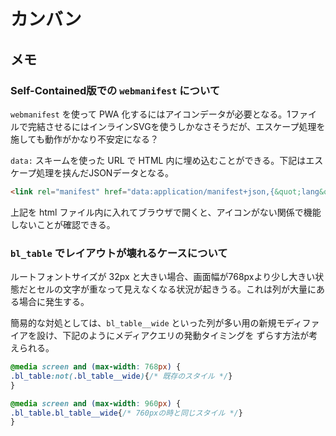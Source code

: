 # カンバン

## メモ

### Self-Contained版での `webmanifest` について

`webmanifest` を使って PWA 化するにはアイコンデータが必要となる。1ファイルで完結させるにはインラインSVGを使うしかなさそうだが、エスケープ処理を施しても動作がかなり不安定になる？

`data:` スキームを使った URL で HTML 内に埋め込むことができる。下記はエスケープ処理を挟んだJSONデータとなる。

```html
<link rel="manifest" href="data:application/manifest+json,{&quot;lang&quot;: &quot;ja&quot;,&quot;dir&quot;: &quot;ltr&quot;,&quot;name&quot;: &quot;JIG-A:簡易ツール集&quot;,&quot;short_name&quot;: &quot;JIG-A&quot;,&quot;scope&quot;: &quot;/&quot;,&quot;start_url&quot;: &quot;.&quot;,&quot;display&quot;: &quot;standalone&quot;}">
```

上記を html ファイル内に入れてブラウザで開くと、アイコンがない関係で機能しないことが確認できる。

### `bl_table` でレイアウトが壊れるケースについて

ルートフォントサイズが 32px と大きい場合、画面幅が768pxより少し大きい状態だとセルの文字が重なって見えなくなる状況が起きうる。これは列が大量にある場合に発生する。

簡易的な対処としては、`bl_table__wide` といった列が多い用の新規モディファイアを設け、下記のようにメディアクエリの発動タイミングを ずらす方法が考えられる。

```css
@media screen and (max-width: 768px) {
.bl_table:not(.bl_table__wide){/* 既存のスタイル */}
}

@media screen and (max-width: 960px) {
.bl_table.bl_table__wide{/* 760pxの時と同じスタイル */}
}
```
